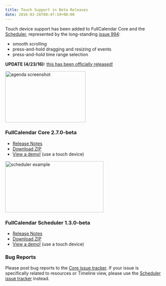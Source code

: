 ```yaml
---
title: Touch Support in Beta Releases
date: 2016-03-26T08:47:19+00:00
---
```


Touch device support has been added to FullCalendar Core and the [Scheduler](http://fullcalendar.io/scheduler/), represented by the long-standing [issue 994](https://github.com/fullcalendar/fullcalendar/issues/994):

* smooth scrolling
* press-and-hold dragging and resizing of events
* press-and-hold time range selection

**UPDATE (4/23/16):** [this has been officially released!](https://github.com/fullcalendar/fullcalendar/issues/994#issuecomment-213891492)

<img src="{{ site.baseurl }}/assets/images/blog/2016/03/agenda_screenshot_retina-1.png" alt="agenda screenshot" width="257" height="164" />


### FullCalendar Core 2.7.0-beta

* [Release Notes](https://github.com/fullcalendar/fullcalendar/releases/tag/v2.7.0-beta)
* [Download ZIP](https://github.com/fullcalendar/fullcalendar/releases/download/v2.7.0-beta/fullcalendar-2.7.0-beta.zip)
* [View a demo!](http://fullcalendar.io/js/fullcalendar-2.7.0-beta/demos/selectable.html) (use a touch device)

<img src="{{ site.baseurl }}/assets/images/blog/2016/03/scheduler_example.png" alt="scheduler example" width="314" height="164" />


### FullCalendar Scheduler 1.3.0-beta

* [Release Notes](https://github.com/fullcalendar/fullcalendar-scheduler/releases/tag/v1.3.0-beta)
* [Download ZIP](https://github.com/fullcalendar/fullcalendar-scheduler/releases/download/v1.3.0-beta/fullcalendar-scheduler-1.3.0-beta.zip)
* [View a demo!](http://fullcalendar.io/js/fullcalendar-scheduler-1.3.0-beta/demos/selectable.html) (use a touch device)


### Bug Reports

Please post bug reports to the [Core issue tracker](https://github.com/fullcalendar/fullcalendar/issues). If your issue is specifically related to resources or Timeline view, please use the [Scheduler issue tracker](https://github.com/fullcalendar/fullcalendar-scheduler/issues) instead.
